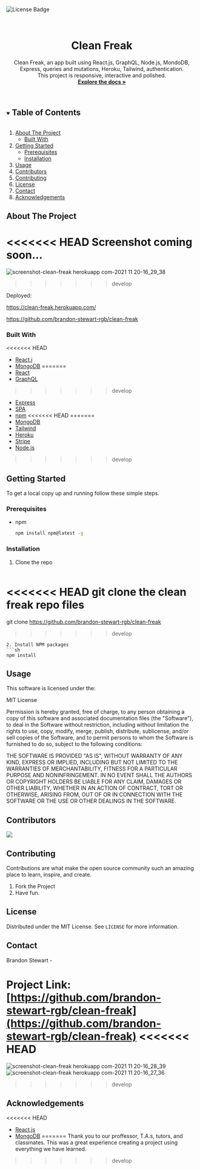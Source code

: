

![License Badge](https://img.shields.io/static/v1?label=license&message=MIT&color=brightgreen&style=for-the-badge)



<!-- PROJECT LOGO -->
<br />
<p align="center">


  <h1 align="center">Clean Freak</h1>

  <p align="center">
    Clean Freak, an app built using React.js, GraphQL,  Node.js, MondoDB, Express, queries and mutations, Heroku, Tailwind, authentication. <br> This project is responsive, interactive and polished.
    <br />
    <a href="https://github.com/brandon-stewart-rgb/clean-freak"><strong>Explore the docs »</strong></a>
    <br />
    <br />
    
   
   
  </p>
</p>



<!-- TABLE OF CONTENTS -->
<details open="open">
  <summary><h2 style="display: inline-block">Table of Contents</h2></summary>
  <ol>
    <li>
      <a href="#about-the-project">About The Project</a>
      <ul>
        <li><a href="#built-with">Built With</a></li>
      </ul>
    </li>
    <li>
      <a href="#getting-started">Getting Started</a>
      <ul>
        <li><a href="#prerequisites">Prerequisites</a></li>
        <li><a href="#installation">Installation</a></li>
      </ul>
    </li>
    <li><a href="#usage">Usage</a></li>
    <li><a href="#contributors">Contributors</a></li>
    <li><a href="#contributing">Contributing</a></li>
    <li><a href="#license">License</a></li>
    <li><a href="#contact">Contact</a></li>
    <li><a href="#acknowledgements">Acknowledgements</a></li>
  </ol>
</details>



<!-- ABOUT THE PROJECT -->
## About The Project

<<<<<<< HEAD
Screenshot coming soon...
=======
![screenshot-clean-freak herokuapp com-2021 11 20-16_29_38](https://user-images.githubusercontent.com/85209802/142743978-ab3cbf90-76cb-49e0-ba96-86c4c5f3d16a.png)

>>>>>>> develop

Deployed: 

https://clean-freak.herokuapp.com/

https://github.com/brandon-stewart-rgb/clean-freak


### Built With

<<<<<<< HEAD
* [React.j](https://nodejs.dev/)
* [MongoDB](https://sequelize.org/)
=======
* [React](https://reactjs.org/)
* [GraphQL](https://www.apollographql.com/docs/react/get-started/)
>>>>>>> develop
* [Express](https://expressjs.com/)
* [SPA](https://www.npmjs.com/package/dotenv)
* [npm](https://www.npmjs.com/)
<<<<<<< HEAD
=======
* [MongoDB](https://www.mongodb.com/cloud/atlas/lp/try2?utm_content=rlsavisitor&utm_source=google&utm_campaign=gs_americas_uscan_search_core_brand_atlas_desktop_rlsa&utm_term=mongodb&utm_medium=cpc_paid_search&utm_ad=e&utm_ad_campaign_id=14291004479&adgroup=128837427347&gclid=CjwKCAiA1uKMBhAGEiwAxzvX9-jIwn5UHOQ3WtMdFDoC2ZomiJGLdRYIyqeSVd2Mq1vaTbtNLYtdYBoCAvcQAvD_BwE)
* [Tailwind](https://tailwindcss.com/)
* [Heroku](https://www.heroku.com//)
* [Stripe](https://stripe.com/?utm_campaign=paid_brand-US_Search_Brand_Stripe-1803852691&utm_medium=cpc&utm_source=google&ad_content=448938759828&utm_term=kwd-94834400&utm_matchtype=e&utm_adposition=&utm_device=c&gclid=CjwKCAiA1uKMBhAGEiwAxzvX9yIwjcYv8Mop8H4s0YuQxwiujwtgi02ZMzQiz5gQhZ4Jv0cHHEr9ehoCshoQAvD_BwE/)
* [Node.js](https://nodejs.dev/)
>>>>>>> develop


<!-- GETTING STARTED -->
## Getting Started

To get a local copy up and running follow these simple steps.

### Prerequisites

* npm
  ```sh
  npm install npm@latest -g
  ```

### Installation

1. Clone the repo
   ```sh
<<<<<<< HEAD
   git clone the clean freak repo files 
=======
   git clone  https://github.com/brandon-stewart-rgb/clean-freak 
>>>>>>> develop
   ```
2. Install NPM packages
   ```sh
   npm install
   ```



<!-- USAGE EXAMPLES -->
## Usage

This software is licensed under the:

MIT License

Permission is hereby granted, free of charge, to any person obtaining a copy
of this software and associated documentation files (the "Software"), to deal
in the Software without restriction, including without limitation the rights
to use, copy, modify, merge, publish, distribute, sublicense, and/or sell
copies of the Software, and to permit persons to whom the Software is
furnished to do so, subject to the following conditions:

THE SOFTWARE IS PROVIDED "AS IS", WITHOUT WARRANTY OF ANY KIND, EXPRESS OR
IMPLIED, INCLUDING BUT NOT LIMITED TO THE WARRANTIES OF MERCHANTABILITY,
FITNESS FOR A PARTICULAR PURPOSE AND NONINFRINGEMENT. IN NO EVENT SHALL THE
AUTHORS OR COPYRIGHT HOLDERS BE LIABLE FOR ANY CLAIM, DAMAGES OR OTHER
LIABILITY, WHETHER IN AN ACTION OF CONTRACT, TORT OR OTHERWISE, ARISING FROM,
OUT OF OR IN CONNECTION WITH THE SOFTWARE OR THE USE OR OTHER DEALINGS IN THE
SOFTWARE.


## Contributors

<a href="https://github.com/brandon-stewart-rgb/clean-freak/graphs/contributors">
  <img src="https://contrib.rocks/image?repo=brandon-stewart-rgb/clean-freak" />
</a>






<!-- CONTRIBUTING -->
## Contributing

Contributions are what make the open source community such an amazing place to learn, inspire, and create.

1. Fork the Project
2. Have fun.




<!-- LICENSE -->
## License

Distributed under the MIT License. See `LICENSE` for more information.



<!-- CONTACT -->
## Contact

Brandon Stewart - 

Project Link: [https://github.com/brandon-stewart-rgb/clean-freak](https://github.com/brandon-stewart-rgb/clean-freak)
<<<<<<< HEAD
=======


![screenshot-clean-freak herokuapp com-2021 11 20-16_28_39](https://user-images.githubusercontent.com/85209802/142744333-270476e0-17fc-49f8-b3f9-9cf84e604871.png)
![screenshot-clean-freak herokuapp com-2021 11 20-16_27_36](https://user-images.githubusercontent.com/85209802/142744337-688eaaa3-1714-431c-babd-3de7b39a7461.png)
>>>>>>> develop



<!-- ACKNOWLEDGEMENTS -->
## Acknowledgements

<<<<<<< HEAD
* [React.js](https://nodejs.dev/)
* [MongoDB](https://sequelize.org/)
=======
Thank you to our proffessor, T.A.s, tutors, and classmates. This was a great experience creating a project using everything we have learned.
>>>>>>> develop

